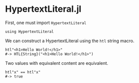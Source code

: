 # HypertextLiteral.jl 

First, one must import `HypertextLiteral`

    using HypertextLiteral

We can construct a HypertextLiteral using the `htl` string macro.

    htl"<h1>Hello World!</h1>"
    #-> HTL{String}("<h1>Hello World!</h1>")

Two values with equivalent content are equivalent.

    htl"x" == htl"x"
    #-> true

